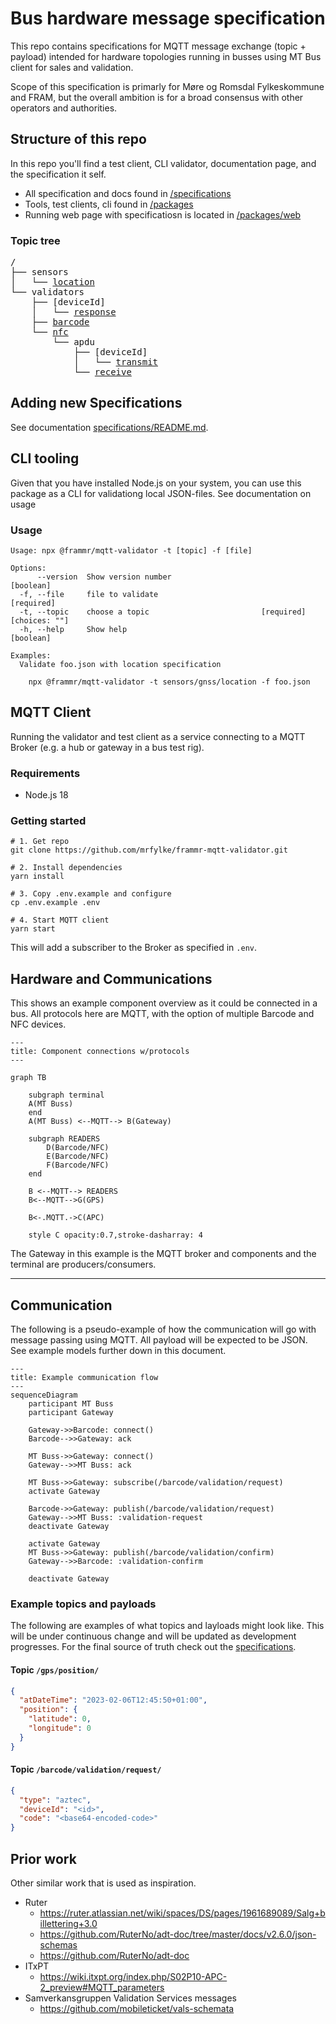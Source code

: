 # Bus hardware message specification

This repo contains specifications for MQTT message exchange (topic + payload)
intended for hardware topologies running in busses using MT Bus client for sales
and validation.

Scope of this specification is primarly for Møre og Romsdal Fylkeskommune and
FRAM, but the overall ambition is for a broad consensus with other operators and
authorities.

## Structure of this repo

In this repo you'll find a test client, CLI validator, documentation page, and
the specification it self.

- All specification and docs found in [/specifications](./specifications/)
- Tools, test clients, cli found in [/packages](./packages/)
- Running web page with specificatiosn is located in
  [/packages/web](./packages/web)

### Topic tree

<pre>
/
├── sensors
│   └── <a href="./specifications/sensors/location/">location</a>
└── validators
    ├── [deviceId]
    │   └── <a href="./specifications/validators/%5BdeviceId%5D/response">response</a>
    ├── <a href="./specifications/validators/barcode/">barcode</a>
    └── <a href="./specifications/validators/nfc/">nfc</a>
        └── apdu
            ├── [deviceId]
            │   └── <a href="./specifications/validators/nfc/apdu/[deviceId]/transmit/">transmit</a>
            └── <a href="./specifications/validators/nfc/apdu/receive/">receive</a>
</pre>

## Adding new Specifications

See documentation [specifications/README.md](./specifications/README.md).

## CLI tooling

Given that you have installed Node.js on your system, you can use this package
as a CLI for validationg local JSON-files. See documentation on usage

### Usage

```
Usage: npx @frammr/mqtt-validator -t [topic] -f [file]

Options:
      --version  Show version number                                   [boolean]
  -f, --file     file to validate                                     [required]
  -t, --topic    choose a topic                         [required] [choices: ""]
  -h, --help     Show help                                             [boolean]

Examples:
  Validate foo.json with location specification

    npx @frammr/mqtt-validator -t sensors/gnss/location -f foo.json
```

## MQTT Client

Running the validator and test client as a service connecting to a MQTT Broker
(e.g. a hub or gateway in a bus test rig).

### Requirements

- Node.js 18

### Getting started

```shell
# 1. Get repo
git clone https://github.com/mrfylke/frammr-mqtt-validator.git

# 2. Install dependencies
yarn install

# 3. Copy .env.example and configure
cp .env.example .env

# 4. Start MQTT client
yarn start
```

This will add a subscriber to the Broker as specified in `.env`.

## Hardware and Communications

This shows an example component overview as it could be connected in a bus. All
protocols here are MQTT, with the option of multiple Barcode and NFC devices.

```mermaid
---
title: Component connections w/protocols
---

graph TB

    subgraph terminal
    A(MT Buss)
    end
    A(MT Buss) <--MQTT--> B(Gateway)

    subgraph READERS
        D(Barcode/NFC)
        E(Barcode/NFC)
        F(Barcode/NFC)
    end

    B <--MQTT--> READERS
    B<--MQTT-->G(GPS)

    B<-.MQTT.->C(APC)

    style C opacity:0.7,stroke-dasharray: 4

```

The Gateway in this example is the MQTT broker and components and the terminal
are producers/consumers.

---

## Communication

The following is a pseudo-example of how the communication will go with message
passing using MQTT. All payload will be expected to be JSON. See example models
further down in this document.

```mermaid
---
title: Example communication flow
---
sequenceDiagram
    participant MT Buss
    participant Gateway

    Gateway->>Barcode: connect()
    Barcode-->>Gateway: ack

    MT Buss->>Gateway: connect()
    Gateway-->>MT Buss: ack

    MT Buss->>Gateway: subscribe(/barcode/validation/request)
    activate Gateway

    Barcode->>Gateway: publish(/barcode/validation/request)
    Gateway-->>MT Buss: :validation-request
    deactivate Gateway

    activate Gateway
    MT Buss->>Gateway: publish(/barcode/validation/confirm)
    Gateway-->>Barcode: :validation-confirm

    deactivate Gateway
```

### Example topics and payloads

The following are examples of what topics and layloads might look like. This
will be under continuous change and will be updated as development progresses.
For the final source of truth check out the [specifications](./specifications).

#### Topic `/gps/position/`

```json
{
  "atDateTime": "2023-02-06T12:45:50+01:00",
  "position": {
    "latitude": 0,
    "longitude": 0
  }
}
```

#### Topic `/barcode/validation/request/`

```json
{
  "type": "aztec",
  "deviceId": "<id>",
  "code": "<base64-encoded-code>"
}
```

## Prior work

Other similar work that is used as inspiration.

- Ruter
  - https://ruter.atlassian.net/wiki/spaces/DS/pages/1961689089/Salg+billettering+3.0
  - https://github.com/RuterNo/adt-doc/tree/master/docs/v2.6.0/json-schemas
  - https://github.com/RuterNo/adt-doc
- ITxPT
  - https://wiki.itxpt.org/index.php/S02P10-APC-2_preview#MQTT_parameters
- Samverkansgruppen Validation Services messages
  - https://github.com/mobileticket/vals-schemata
